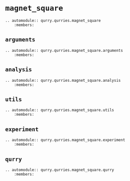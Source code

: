 # `magnet_square`

```{eval-rst}
.. automodule:: qurry.qurries.magnet_square
    :members:
```

## `arguments`

```{eval-rst}
.. automodule:: qurry.qurries.magnet_square.arguments
    :members:
```

## `analysis`

```{eval-rst}
.. automodule:: qurry.qurries.magnet_square.analysis
    :members:
```

## `utils`

```{eval-rst}
.. automodule:: qurry.qurries.magnet_square.utils
    :members:
```

## `experiment`

```{eval-rst}
.. automodule:: qurry.qurries.magnet_square.experiment
    :members:
```

## `qurry`

```{eval-rst}
.. automodule:: qurry.qurries.magnet_square.qurry
    :members:
```
